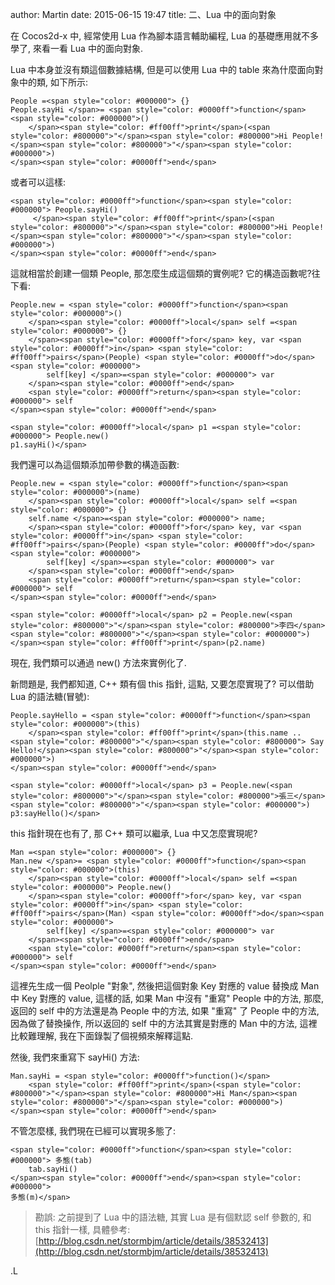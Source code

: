 author: Martin
date: 2015-06-15 19:47
title: 二、Lua 中的面向對象

在 Cocos2d-x 中, 經常使用 Lua 作為腳本語言輔助編程, Lua 的基礎應用就不多學了, 來看一看 Lua 中的面向對象.

Lua 中本身並沒有類這個數據結構, 但是可以使用 Lua 中的 table 來為什麼面向對象中的類, 如下所示:

    People =<span style="color: #000000"> {}
    People.sayHi </span>= <span style="color: #0000ff">function</span><span style="color: #000000">()
        </span><span style="color: #ff00ff">print</span>(<span style="color: #800000">"</span><span style="color: #800000">Hi People!</span><span style="color: #800000">"</span><span style="color: #000000">)
    </span><span style="color: #0000ff">end</span>





或者可以這樣:




    <span style="color: #0000ff">function</span><span style="color: #000000"> People.sayHi()
         </span><span style="color: #ff00ff">print</span>(<span style="color: #800000">"</span><span style="color: #800000">Hi People!</span><span style="color: #800000">"</span><span style="color: #000000">)
    </span><span style="color: #0000ff">end</span>





這就相當於創建一個類 People, 那怎麼生成這個類的實例呢? 它的構造函數呢?往下看:




    People.new = <span style="color: #0000ff">function</span><span style="color: #000000">()
        </span><span style="color: #0000ff">local</span> self =<span style="color: #000000"> {}
        </span><span style="color: #0000ff">for</span> key, var <span style="color: #0000ff">in</span> <span style="color: #ff00ff">pairs</span>(People) <span style="color: #0000ff">do</span><span style="color: #000000">
            self[key] </span>=<span style="color: #000000"> var
        </span><span style="color: #0000ff">end</span>
        <span style="color: #0000ff">return</span><span style="color: #000000"> self
    </span><span style="color: #0000ff">end</span>

    <span style="color: #0000ff">local</span> p1 =<span style="color: #000000"> People.new()
    p1.sayHi()</span>





我們還可以為這個類添加帶參數的構造函數:




    People.new = <span style="color: #0000ff">function</span><span style="color: #000000">(name)
        </span><span style="color: #0000ff">local</span> self =<span style="color: #000000"> {}
        self.name </span>=<span style="color: #000000"> name;
        </span><span style="color: #0000ff">for</span> key, var <span style="color: #0000ff">in</span> <span style="color: #ff00ff">pairs</span>(People) <span style="color: #0000ff">do</span><span style="color: #000000">
            self[key] </span>=<span style="color: #000000"> var
        </span><span style="color: #0000ff">end</span>
        <span style="color: #0000ff">return</span><span style="color: #000000"> self
    </span><span style="color: #0000ff">end</span>

    <span style="color: #0000ff">local</span> p2 = People.new(<span style="color: #800000">"</span><span style="color: #800000">李四</span><span style="color: #800000">"</span><span style="color: #000000">)
    </span><span style="color: #ff00ff">print</span>(p2.name)





現在, 我們類可以通過 new() 方法來實例化了.




新問題是, 我們都知道, C++ 類有個 this 指針, 這點, 又要怎麼實現了? 可以借助 Lua 的語法糖(冒號):




    People.sayHello = <span style="color: #0000ff">function</span><span style="color: #000000">(this)
        </span><span style="color: #ff00ff">print</span>(this.name .. <span style="color: #800000">"</span><span style="color: #800000"> Say Hello!</span><span style="color: #800000">"</span><span style="color: #000000">)
    </span><span style="color: #0000ff">end</span>

    <span style="color: #0000ff">local</span> p3 = People.new(<span style="color: #800000">"</span><span style="color: #800000">張三</span><span style="color: #800000">"</span><span style="color: #000000">)
    p3:sayHello()</span>





this 指針現在也有了, 那 C++ 類可以繼承, Lua 中又怎麼實現呢?




    Man =<span style="color: #000000"> {}
    Man.new </span>= <span style="color: #0000ff">function</span><span style="color: #000000">(this)
        </span><span style="color: #0000ff">local</span> self =<span style="color: #000000"> People.new()
        </span><span style="color: #0000ff">for</span> key, var <span style="color: #0000ff">in</span> <span style="color: #ff00ff">pairs</span>(Man) <span style="color: #0000ff">do</span><span style="color: #000000">
            self[key] </span>=<span style="color: #000000"> var
        </span><span style="color: #0000ff">end</span>
        <span style="color: #0000ff">return</span><span style="color: #000000"> self
    </span><span style="color: #0000ff">end</span>





這裡先生成一個 Peolple "對象", 然後把這個對象 Key 對應的 value 替換成 Man 中 Key 對應的 value, 這樣的話, 如果 Man 中沒有 "重寫" People 中的方法, 那麼, 返回的 self 中的方法還是為 People 中的方法, 如果 "重寫" 了 People 中的方法, 因為做了替換操作, 所以返回的 self 中的方法其實是對應的 Man 中的方法, 這裡比較難理解, 我在下面錄製了個視頻來解釋這點.




然後, 我們來重寫下 sayHi() 方法:




    Man.sayHi = <span style="color: #0000ff">function()</span>
        <span style="color: #ff00ff">print</span>(<span style="color: #800000">"</span><span style="color: #800000">Hi Man</span><span style="color: #800000">"</span><span style="color: #000000">)
    </span><span style="color: #0000ff">end</span>





不管怎麼樣, 我們現在已經可以實現多態了:




    <span style="color: #0000ff">function</span><span style="color: #000000"> 多態(tab)
        tab.sayHi()
    </span><span style="color: #0000ff">end</span><span style="color: #000000">
    多態(m)</span>




<blockquote>

>
>
勘誤: 之前提到了 Lua 中的語法糖, 其實 Lua 是有個默認 self 參數的, 和 this 指針一樣, 具體參考: [http://blog.csdn.net/stormbjm/article/details/38532413](http://blog.csdn.net/stormbjm/article/details/38532413)
>
> </blockquote>



.L
